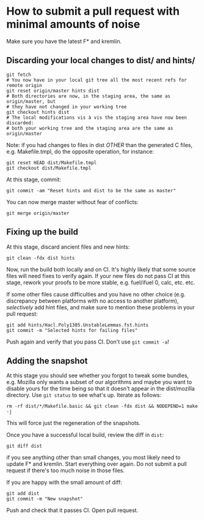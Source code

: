 How to submit a pull request with minimal amounts of noise
==========================================================

Make sure you have the latest F\* and kremlin.

Discarding your local changes to dist/ and hints/
-------------------------------------------------

```
git fetch
# You now have in your local git tree all the most recent refs for remote origin
git reset origin/master hints dist
# Both directories are now, in the staging area, the same as origin/master, but
# they have not changed in your working tree
git checkout hints dist
# The local modifications vis à vis the staging area have now been discarded:
# both your working tree and the staging area are the same as origin/master
```

Note: if you had changes to files in dist *OTHER* than the generated C files,
e.g. Makefile.tmpl, do the opposite operation, for instance:

```
git reset HEAD dist/Makefile.tmpl
git checkout dist/Makefile.tmpl
```

At this stage, commit:

```
git commit -am "Reset hints and dist to be the same as master"
```

You can now merge master without fear of conflicts:

```
git merge origin/master
```

Fixing up the build
-------------------

At this stage, discard ancient files and new hints:

```
git clean -fdx dist hints
```

Now, run the build both locally and on CI. It's highly likely that some source
files will need fixes to verify again. If your new files do not pass CI at this
stage, rework your proofs to be more stable, e.g. fuel/ifuel 0, calc, etc. etc.

If some other files cause difficulties and you have no other choice (e.g.
discrepancy between platforms with no access to another platform), *selectively*
add hint files, and make sure to mention these problems in your pull request:

```
git add hints/Hacl.Poly1305.UnstableLemmas.fst.hints
git commit -m "Selected hints for failing files"
```

Push again and verify that you pass CI. Don't use `git commit -a`!

Adding the snapshot
-------------------

At this stage you should see whether you forgot to tweak some bundles, e.g.
Mozilla only wants a subset of our algorithms and maybe you want to disable
yours for the time being so that it doesn't appear in the dist/mozilla
directory. Use `git status` to see what's up. Iterate as follows:

```
rm -rf dist/*/Makefile.basic && git clean -fdx dist && NODEPEND=1 make -j
```

This will force just the regeneration of the snapshots.

Once you have a successful local build, review the diff in `dist`:

```
git diff dist
```

if you see anything other than small changes, you most likely need to update F\*
and kremlin. Start everything over again. Do not submit a pull request if
there's too much noise in those files.

If you are happy with the small amount of diff:

```
git add dist
git commit -m "New snapshot"
```

Push and check that it passes CI. Open pull request.
